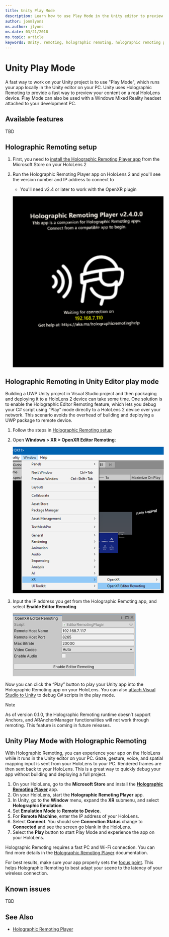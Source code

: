 ```yaml
---
title: Unity Play Mode
description: Learn how to use Play Mode in the Unity editor to preview your application changes on a device without deploying an app.
author: jonmlyons
ms.author: jlyons
ms.date: 03/21/2018
ms.topic: article
keywords: Unity, remoting, holographic remoting, holographic remoting player, HoloLens, mixed reality headset, windows mixed reality headset, virtual reality headset, unity play mode
---
```


# Unity Play Mode

A fast way to work on your Unity project is to use "Play Mode", which runs your app locally in the Unity editor on your PC. Unity uses Holographic Remoting to provide a fast way to preview your content on a real HoloLens device. Play Mode can also be used with a Windows Mixed Reality headset attached to your development PC.

## Available features

TBD

## Holographic Remoting setup

1. First, you need to [install the Holographic Remoting Player app](https://www.microsoft.com/store/productId/9NBLGGH4SV40) from the Microsoft Store on your HoloLens 2
2. Run the Holographic Remoting Player app on HoloLens 2 and you'll see the version number and IP address to connect to
    * You'll need v2.4 or later to work with the OpenXR plugin

    ![Screenshot of the Holographic Remoting Player running in the HoloLens](images/openxr-features-img-01.png)

## Holographic Remoting in Unity Editor play mode

Building a UWP Unity project in Visual Studio project and then packaging and deploying it to a HoloLens 2 device can take some time. One solution is to enable the Holographic Editor Remoting feature, which lets you debug your C# script using “Play” mode directly to a HoloLens 2 device over your network. This scenario avoids the overhead of building and deploying a UWP package to remote device.

1. Follow the steps in [Holographic Remoting setup](#holographic-remoting-setup)
2. Open **Windows > XR > OpenXR Editor Remoting**:

    ![Screenshot of project settings panel open in the Unity Editor with XR Plug-in management highlighted](images/openxr-features-img-02.png)

3. Input the IP address you get from the Holographic Remoting app, and select **Enable Editor Remoting**

    ![Screenshot of project settings panel open in the Unity Editor with Features highlighted](images/openxr-features-img-03.png)

Now you can click the “Play” button to play your Unity app into the Holographic Remoting app on your HoloLens. You can also [attach Visual Studio to Unity](/visualstudio/gamedev/unity/get-started/using-visual-studio-tools-for-unity?pivots=windows) to debug C# scripts in the play mode.

> [!NOTE]
> As of version 0.1.0, the Holographic Remoting runtime doesn’t support Anchors, and ARAnchorManager functionalities will not work through remoting.  This feature is coming in future releases.

## Unity Play Mode with Holographic Remoting

With Holographic Remoting, you can experience your app on the HoloLens while it runs in the Unity editor on your PC. Gaze, gesture, voice, and spatial mapping input is sent from your HoloLens to your PC. Rendered frames are then sent back to your HoloLens. This is a great way to quickly debug your app without building and deploying a full project.
1. On your HoloLens, go to the **Microsoft Store** and install the **[Holographic Remoting Player](https://www.microsoft.com/store/p/holographic-remoting-player/9nblggh4sv40)** app.
2. On your HoloLens, start the **Holographic Remoting Player** app.
3. In Unity, go to the **Window** menu, expand the **XR** submenu, and select **Holographic Emulation**.
4. Set **Emulation Mode** to **Remote to Device**.
5. For **Remote Machine**, enter the IP address of your HoloLens.
6. Select **Connect**. You should see **Connection Status** change to **Connected** and see the screen go blank in the HoloLens.
7. Select the **Play** button to start Play Mode and experience the app on your HoloLens.

Holographic Remoting requires a fast PC and Wi-Fi connection. You can find more details in the [Holographic Remoting Player](../platform-capabilities-and-apis/holographic-remoting-player.md) documentation.

For best results, make sure your app properly sets the [focus point](focus-point-in-unity.md). This helps Holographic Remoting to best adapt your scene to the latency of your wireless connection.

## Known issues

TBD

## See Also

* [Holographic Remoting Player](../platform-capabilities-and-apis/holographic-remoting-player.md)
